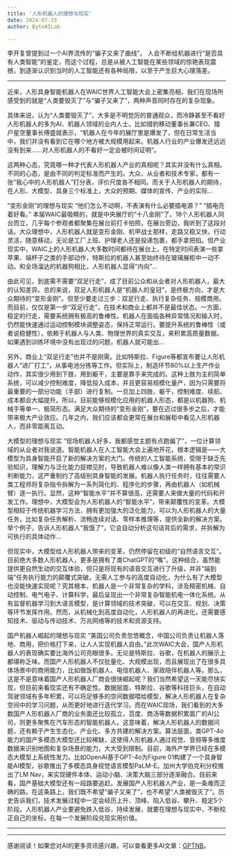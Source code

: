 ```yaml
---
title: '人形机器人的理想与现实'
date: 2024-07-15
author: ByteAILab

---
```


李开复曾提到过一个AI界流传的“骗子又来了曲线”。 人会不断给机器进行“是否具有人类智能”的鉴定，而这个过程，总是从被人工智能在某些领域的惊艳表现震撼，到逐渐认识到当时的人工智能还有各种局限，以至于产生巨大心理落差。

---
近来，人形具身智能机器人在WAIC世界人工智能大会上密集亮相，我们在现场所感受到的就是“人类要毁灭了”与“骗子又来了”，两种声音同时存在的复杂现象。

具体来说，认为“人类要毁灭了”，大多是不明觉厉的普通观众，而冷静甚至不看好人形机器人的多为AI、机器人领域的业内人士。比如猎豹移动董事长兼CEO、猎户星空董事长傅盛就表示，“机器人在今年的展厅里是爆发了，但在日常生活当中，我们并没有看到它在哪个地方被大规模用起来。机器人行业的产业爆发还远远没有到来……对人形机器人的不看好一定会被时间证明”。

这两种心态，究竟哪一种才代表人形机器人产业的真相呢？其实并没有什么真相。不同的心态，是由不同的判定标准而产生的。大众、从业者和技术专家，都有一张“我心中的人形机器人”打分表，评价尺度各不相同。而关于人形机器人的期待，在人形、大模型、具身三个标准上，大众的预期、媒体的宣传、产业的实际...

“变形金刚”的理想与现实
“他们怎么不动啊，不表演有什么必要插电源？”
“插电亮着好看。”
本届WAIC最吸睛的，就是中央展厅的“十八金刚”了。18个人形机器人同台而立，几乎每个参观者都聚集在展台前打卡拍照，在展台旁边，我听到了这段对话。大众理想中，人形机器人就是变形金刚、机甲战士那样，走路又稳又快，行动灵活，随意移动，无论是工厂上班、护理老人还是投递包裹，都手拿把掐。但产业现实中，WAIC上的人形机器人大多数时间都待在展台上，在特定时间表演一些拿苹果、端杯子之类的手部动作，特斯拉的机器人甚至始终待在玻璃展柜中一动不动。和全场溜达的机器狗相比，人形机器人显得“内向”...

由此可见，到底需不需要“双足行走”，成了目前公众和从业者对人形机器人，最大的认知差异。总的来说，双足人形机器人是“机器人的皇冠”，是终极方向，才是大众期待的“变形金刚”。但至少要走过三步：双足行走、执行复杂任务、规模商用。而目前，仅仅是第一步“双足行走”，在技术和商业上都并不是最佳状态。一方面，稳定的行走，需要系统拥有极高的鲁棒性。机器人在面临各种异常情况和输入时，仍然能快速通过运动控制模块调整姿态，保持正常运行。要提升系统的鲁棒性（或者说稳健性），依赖于机器人与人类、物理世界的真实交互，来积累高质量数据。如果遇到训练环境中没有出现过的问题，机器人就可能出...

另外，商业上“双足行走”也并不是刚需。比如特斯拉、Figure等都宣布要让人形机器人“进厂打工”，从事电池分拣等工作。但实际上，制造环节80%以上生产作业动作，其实很少用到下肢，用到躯干，主要是靠手来完成的。这种上肢为主的简单系统，可以减少控制难度，降低投入成本，并且更容易规模化量产，因为只需要将最重要的一部分功能（手部）进行复制。一旦加上四肢、躯干，控制难度、续航、成本都会大幅提升。所以，目前能够规模化应用的机器人形态，都是以机器狗、机械手等单一、极简形态。满足大众期待的“变形金刚”，要在迈过很多步之后，才能带来极大产业效应。几年之内，我们应该都会更常在展台和展柜中看见人形机器人，而非零距离互动。

大模型的理想与现实
“现场机器人好多，我都感觉主题有点跑偏了”，一位计算领域的从业者对我说道。智能机器人在人工智能大会上遍地开花，根本逻辑是——大模型为具身智能开启了新的解决方案的大门。传统的人工智能系统，受限于缺乏先验知识，理解力与泛化能力捉襟见肘，导致机器人难以像人类一样拥有基本的常识判断能力，这严重制约了高级别具身智能的发展。机器人执行任务时，往往需要人类工程师将复杂指令拆解为一系列简化的、程序化的步骤，再由机器人（如机械臂）逐一执行。显然，这种“智能水平”并不算很高，还需要人来做大量的代码和开发工作。理想中，大模型会为人形机器人的“智能水平”，带来颠覆性的变革。大模型相较于传统机器学习方法，拥有更加强大的泛化能力，可以为人形机器人的大量任务，比如复杂任务解析、流畅连续对话、零样本推理等，提供全新的解决方案。举个例子，告诉人形机器人“我饿了”，它会自动分析这句话背后的需求，并拆解为可执行的具体动作...

但现实中，大模型给人形机器人带来的变革，仍然停留在初级的“自然语言交互”。目前绝大多数人形机器人，更多是拥有了类ChatGPT的“嘴”。这种结合，虽然能提供更自然生动的交互体验，但只是将现有的语音交互进行了升级，并非“端到端”任务执行能力的颠覆式突破。无需人工参与的高度自动化，为什么有了大模型也没能快速实现呢？究其根本，机器人是一个非常复杂的学科，涉及精密机械、自动控制、电气电子、计算科学，最后呈现出一个非常复杂智能机电一体化系统。从有监督机器学习到大语言模型，是计算领域的技术突破，可以在交互、规划、决策等环节发挥作用。然而，从机械化到高度自动化，人形机器人的再进化，还需要感知技术、驱动与传动技术、万兆网络等的技术和资源支持。

国产机器人崛起的理想与现实
“美国公司负责忽悠概念，中国公司负责让机器人落地、商用，把价格打下来，让人人实现机器人自由。”此次WAIC大会，国产人形机器人的表现确实要比海外公司亮眼很多。无论是特斯拉、谷歌，在机器人的展示上都堪称乏味。而国产人形机器人不仅批量化、大规模出现，而且展现出了在很多具体场景中的商用能力，比如做饭机器人、电信机器人、家政陪伴机器人等。那么，这是不是意味着国产人形机器人厂商会很快崛起呢？我们当然希望这一天能尽快实现，但目前来看现实还有不确定性。数据层面，特斯拉、谷歌等科技巨头，在自动驾驶领域有多年积累，可以将足够多的空间数据喂给模型，解决人形机器人在复杂空间中的学习问题，从而更好地进行迭代学习。而在WAIC现场，我们看到的大多数国产人形机器人厂商的业务面还比较孤立，百度、商汤等数据积累面广的AI公司，则更多聚焦在汽车形态的智能机器人。这意味着，解决人形机器人的数据问题，还有赖于产生生态化、产业化、多方共建的解决方案。算法层面，类GPT-4o能力的国产多模态大模型还比较稀缺，这使得人形机器人通过视觉、音频等多维度数据来识别地图和复杂场景的能力，大大受到限制。目前，海外产学界已经在多模态大模型上系统性发力。比如OpenAI基于GPT-4o为Figure 01构建了一个具身智能AI模型，谷歌推出了多模态具身视觉语言模型PaLM-E。加州大学伯克利分校推出了LM Nav，来实现硬件本体、运动小脑、决策大脑三部分逐渐融合。目前来看，国产基础大模型还有一段路要追赶。发展国产人形机器人产业，是一条难而正确的路。在这条路上，我们既不希望“骗子又来了”，也不希望“人类被毁灭了”。历史告诉我们，技术发展过程中一定会经历上升、顶峰、陷入低谷、攀升、稳定5个阶段。人形机器人产业要避免跌入低谷，持续发展，就要在理想与现实中，不断校正自己的坐标，在每一个发展阶段兑现实用价值。

---
---
感谢阅读！如果您对AI的更多资讯感兴趣，可以查看更多AI文章：[GPTNB](https://gptnb.com)。